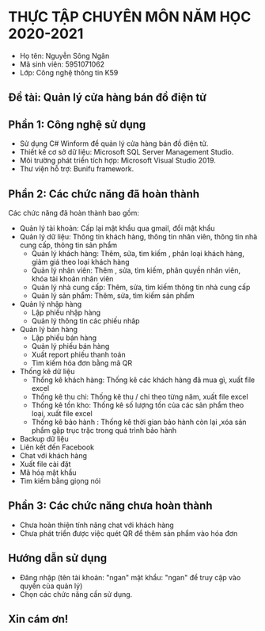 # THỰC TẬP CHUYÊN MÔN NĂM HỌC 2020-2021
+ Họ tên: Nguyễn Sông Ngân
+ Mã sinh viên: 5951071062
+ Lớp: Công nghệ thông tin K59
## Đề tài: Quản lý cửa hàng bán đồ điện tử
## Phần 1: Công nghệ sử dụng
- Sử dụng C# Winform để quản lý cửa hàng bán đồ điện tử.
- Thiết kế cơ sở dữ liệu: Microsoft SQL Server Management Studio.
- Môi trường phát triển tích hợp: Microsoft Visual Studio 2019.
- Thư viện hỗ trợ: Bunifu framework.
## Phần 2: Các chức năng đã hoàn thành
Các chức năng đã hoàn thành bao gồm: 
- Quản lý tài khoản: Cấp lại mật khẩu qua gmail, đổi mật khẩu
- Quản lý dữ liệu: Thông tin khách hàng, thông tin nhân viên, thông tin nhà cung cấp, thông tin sản phẩm
	+ Quản lý khách hàng: Thêm, sửa, tìm kiếm , phân loại khách hàng, giảm giá theo loại khách hàng
	+ Quản lý nhân viên: Thêm , sửa, tìm kiếm, phân quyền nhân viên, khóa tài khoản nhân viên  
	+ Quản lý nhà cung cấp: Thêm, sửa, tìm kiếm thông tin nhà cung cấp
	+ Quản lý sản phẩm: Thêm, sửa, tìm kiếm sản phẩm
- Quản lý nhập hàng
	+ Lập phiếu nhập hàng
	+ Quản lý thông tin các phiếu nhâp
- Quản lý bán hàng
	+ Lập phiếu bán hàng
	+ Quản lý phiếu bán hàng
	+ Xuất report phiếu thanh toán
	+ Tìm kiếm hóa đơn bằng mã QR
- Thống kê dữ liệu
	+ Thống kê khách hàng: Thống kê các khách hàng đã mua gì, xuất file excel
	+ Thống kê thu chi:  Thống kê thu / chi theo từng năm, xuất file excel
	+ Thống kê tồn kho: Thống kê số lượng tồn của các sản phẩm theo loại, xuất file excel
	+ Thống kê bảo hành : Thống kê thời gian bảo hành còn lại ,xóa sản phẩm gặp trục trặc trong quá trình bảo hành
- Backup dữ liệu
- Liên kết đến Facebook
- Chat với khách hàng
- Xuất file cài đặt
- Mã hóa mật khẩu
- Tìm kiếm bằng giọng nói
## Phần 3: Các chức năng chưa hoàn thành
- Chưa hoàn thiện tính năng chat với khách hàng
- Chưa phát triển được việc quét QR để thêm sản phẩm vào hóa đơn

## Hướng dẫn sử dụng
- Đăng nhập (tên tài khoản: "ngan" mật khẩu: "ngan" để truy cập vào quyền của quản lý)
- Chọn các chức năng cần sử dụng.
## Xin cám ơn!
